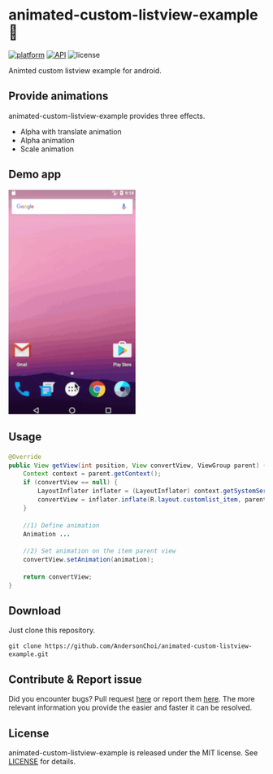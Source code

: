 # animated-custom-listview-example 🎊

[![platform](https://img.shields.io/badge/platform-Android-green.svg)](https://www.android.com)
[![API](https://img.shields.io/badge/API-19%2B-brightgreen.svg?style=flat)](https://android-arsenal.com/api?level=19)
![license](https://img.shields.io/badge/license-MIT-blue.svg)

Animted custom listview example for android.

## Provide animations

animated-custom-listview-example provides three effects.

* Alpha with translate animation
* Alpha animation
* Scale animation

## Demo app

[<img src="https://raw.githubusercontent.com/AndersonChoi/animated-custom-listview-example/master/image/video.gif" width="250" />]()

## Usage

```java
@Override
public View getView(int position, View convertView, ViewGroup parent) {
    Context context = parent.getContext();
    if (convertView == null) {
        LayoutInflater inflater = (LayoutInflater) context.getSystemService(Context.LAYOUT_INFLATER_SERVICE);
        convertView = inflater.inflate(R.layout.customlist_item, parent, false);
    }
    
    //1) Define animation
    Animation ...
    
    //2) Set animation on the item parent view
    convertView.setAnimation(animation);

    return convertView;
}
```

## Download
Just clone this repository.

```
git clone https://github.com/AndersonChoi/animated-custom-listview-example.git
```

## Contribute & Report issue

Did you encounter bugs? Pull request [here](https://github.com/AndersonChoi/animated-custom-listview-example/pulls) or report them [here](https://github.com/AndersonChoi/animated-custom-listview-example/issues). The more relevant information you provide the easier and faster it can be resolved.

## License 

animated-custom-listview-example is released under the MIT license. See [LICENSE](https://github.com/AndersonChoi/animated-custom-listview-example/blob/master/LICENSE) for details.

